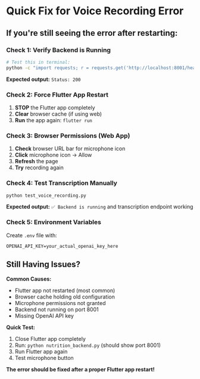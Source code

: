 # Quick Fix for Voice Recording Error

## If you're still seeing the error after restarting:

### Check 1: Verify Backend is Running
```bash
# Test this in terminal:
python -c "import requests; r = requests.get('http://localhost:8001/health'); print(f'Status: {r.status_code}')"
```
**Expected output:** `Status: 200`

### Check 2: Force Flutter App Restart
1. **STOP** the Flutter app completely
2. **Clear** browser cache (if using web)
3. **Run** the app again: `flutter run`

### Check 3: Browser Permissions (Web App)
1. **Check** browser URL bar for microphone icon
2. **Click** microphone icon → Allow
3. **Refresh** the page
4. **Try** recording again

### Check 4: Test Transcription Manually
```bash
python test_voice_recording.py
```
**Expected output:** `✅ Backend is running` and transcription endpoint working

### Check 5: Environment Variables
Create `.env` file with:
```env
OPENAI_API_KEY=your_actual_openai_key_here
```

## Still Having Issues?

**Common Causes:**
- Flutter app not restarted (most common)
- Browser cache holding old configuration
- Microphone permissions not granted
- Backend not running on port 8001
- Missing OpenAI API key

**Quick Test:**
1. Close Flutter app completely
2. Run: `python nutrition_backend.py` (should show port 8001)
3. Run Flutter app again
4. Test microphone button

**The error should be fixed after a proper Flutter app restart!**
